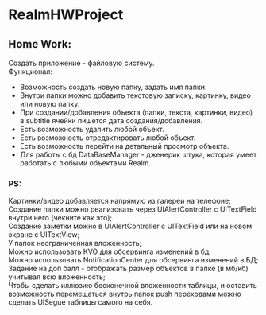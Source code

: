 # RealmHWProject

## Home Work: 
Создать приложение - файловую систему.   
Функционал:
* Возможность создать новую папку, задать имя папки. 
* Внутри папки можно добавить текстовую записку, картинку, видео или новую папку.
* При создании/добавления объекта (папки, текста, картинки, видео) в subtitle ячейки пишется дата создания/добавления. 
* Есть возможность удалить любой объект. 
* Есть возможность отредактировать любой объект.
* Есть возможность перейти на детальный просмотр объекта. 
* Для работы с бд DataBaseManager - дженерик штука, которая умеет работать с любыми объектами Realm.

### PS: 
Картинки/видео добавляется напрямую из галереи на телефоне;   
Создание папки можно реализовать через UIAlertController с UITextField внутри него (чекните как это);    
Создание заметки можно в UIAlertController с UITextField или на новом экране с UITextView;  
У папок неограниченная вложенность;  
Можно использовать KVO для обсервинга изменений в бд;  
Можно использовать NotificationCenter для обсервинга изменений в БД;  
Задание на доп балл - отображать размер объектов в папке (в мб/кб) учитывая всю вложенность;   
Чтобы сделать иллюзию бесконечной вложенности таблицы, и оставить возможность перемещаться внутрь папок push переходами можно сделать UISegue таблицы самого на себя.

